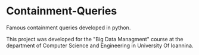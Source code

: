 # Containment-Queries
Famous containment queries developed in python.
  
  

This project was developed for the "Big Data Managment" course at the  
department of Computer Science and Engineering in University Of Ioannina.
